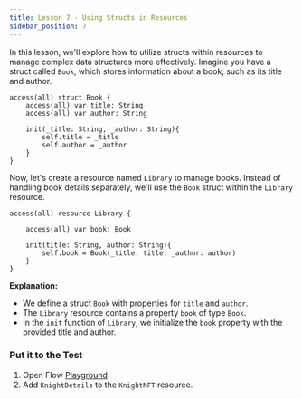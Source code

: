 ```yaml
---
title: Lesson 7 - Using Structs in Resources
sidebar_position: 7
---
```


In this lesson, we'll explore how to utilize structs within resources to manage complex data structures more effectively. Imagine you have a struct called `Book`, which stores information about a book, such as its title and author.

```cadence
access(all) struct Book {
    access(all) var title: String
    access(all) var author: String

    init(_title: String, _author: String){
        self.title = _title
        self.author = _author
    }
}
```

Now, let's create a resource named `Library` to manage books. Instead of handling book details separately, we'll use the `Book` struct within the `Library` resource.

```cadence
access(all) resource Library {

    access(all) var book: Book

    init(title: String, author: String){
        self.book = Book(_title: title, _author: author)
    }
}
```

**Explanation:**

- We define a struct `Book` with properties for `title` and `author`.
- The `Library` resource contains a property `book` of type `Book`.
- In the `init` function of `Library`, we initialize the `book` property with the provided title and author.

### Put it to the Test

1. Open Flow [Playground](https://play.flow.com/)
2. Add `KnightDetails` to the `KnightNFT` resource.
